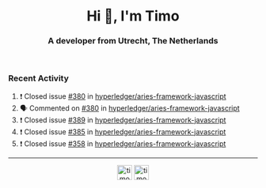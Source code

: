 <h1 align="center">Hi 👋, I'm Timo</h1>
<h3 align="center">A developer from Utrecht, The Netherlands</h3>
<br/>
<!-- https://github.com/rahuldkjain/github-profile-readme-generator --!>

<!--  <p align="left"><img src="https://github-readme-stats.vercel.app/api?username=timoglastra&show_icons=true&count_private=true&" alt="timoglastra" /></p> --!>

<!--
Github language stats
<p align="left"><img src="https://github-readme-stats.vercel.app/api/top-langs/?username=timoglastra&layout=compact" alt="timoglastra" /><p>
-->

<!-- Codestats language stats -->
<!-- <p align="left"><img src="https://codestats-readme.vercel.app/api/top-langs/?username=timoglastra&layout=compact&language_count=12" alt="timoglastra" /><p>    --!>
  
<h3>Recent Activity</h3>

<!--START_SECTION:activity-->
1. ❗️ Closed issue [#380](https://github.com/hyperledger/aries-framework-javascript/issues/380) in [hyperledger/aries-framework-javascript](https://github.com/hyperledger/aries-framework-javascript)
2. 🗣 Commented on [#380](https://github.com/hyperledger/aries-framework-javascript/issues/380) in [hyperledger/aries-framework-javascript](https://github.com/hyperledger/aries-framework-javascript)
3. ❗️ Closed issue [#389](https://github.com/hyperledger/aries-framework-javascript/issues/389) in [hyperledger/aries-framework-javascript](https://github.com/hyperledger/aries-framework-javascript)
4. ❗️ Closed issue [#385](https://github.com/hyperledger/aries-framework-javascript/issues/385) in [hyperledger/aries-framework-javascript](https://github.com/hyperledger/aries-framework-javascript)
5. ❗️ Closed issue [#358](https://github.com/hyperledger/aries-framework-javascript/issues/358) in [hyperledger/aries-framework-javascript](https://github.com/hyperledger/aries-framework-javascript)
<!--END_SECTION:activity-->

---

<p align="center">
<a href="https://twitter.com/timoglastra" target="blank"><img align="center" src="https://cdn.jsdelivr.net/npm/simple-icons@3.0.1/icons/twitter.svg" alt="timoglastra" height="30" width="30" /></a>
<a href="https://linkedin.com/in/timoglastra" target="blank"><img align="center" src="https://cdn.jsdelivr.net/npm/simple-icons@3.0.1/icons/linkedin.svg" alt="timoglastra" height="30" width="30" /></a>
</p>



